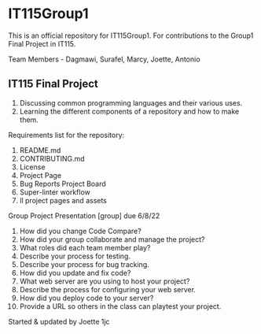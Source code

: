 # IT115Group1
This is an official repository for IT115Group1.
For contributions to the Group1 Final Project in IT115.

Team Members - Dagmawi, Surafel, Marcy, Joette, Antonio

## IT115 Final Project
 1. Discussing common programming languages and their various uses.
 2. Learning the different components of a repository and how to make them.

Requirements list for the repository:
1. README.md
2. CONTRIBUTING.md
3. License
4. Project Page
5. Bug Reports Project Board
6. Super-linter workflow
7. ll project pages and assets

Group Project Presentation [group] due 6/8/22
1. How did you change Code Compare?
2. How did your group collaborate and manage the project?
3. What roles did each team member play?
4. Describe your process for testing.
5. Describe your process for bug tracking.
6. How did you update and fix code?
7. What web server are you using to host your project?
8. Describe the process for configuring your web server. 
9. How did you deploy code to your server?
10. Provide a URL so others in the class can playtest your project.

Started & updated by Joette 1jc
